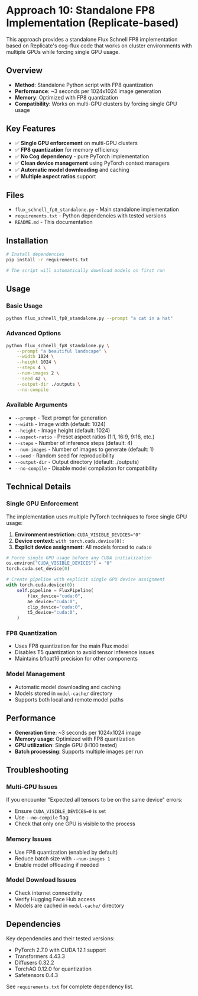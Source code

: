 # Approach 10: Standalone FP8 Implementation (Replicate-based)

This approach provides a standalone Flux Schnell FP8 implementation based on Replicate's cog-flux code that works on cluster environments with multiple GPUs while forcing single GPU usage.

## Overview

- **Method**: Standalone Python script with FP8 quantization
- **Performance**: ~3 seconds per 1024x1024 image generation
- **Memory**: Optimized with FP8 quantization
- **Compatibility**: Works on multi-GPU clusters by forcing single GPU usage

## Key Features

- ✅ **Single GPU enforcement** on multi-GPU clusters
- ✅ **FP8 quantization** for memory efficiency
- ✅ **No Cog dependency** - pure PyTorch implementation
- ✅ **Clean device management** using PyTorch context managers
- ✅ **Automatic model downloading** and caching
- ✅ **Multiple aspect ratios** support

## Files

- `flux_schnell_fp8_standalone.py` - Main standalone implementation
- `requirements.txt` - Python dependencies with tested versions
- `README.md` - This documentation

## Installation

```bash
# Install dependencies
pip install -r requirements.txt

# The script will automatically download models on first run
```

## Usage

### Basic Usage
```bash
python flux_schnell_fp8_standalone.py --prompt "a cat in a hat"
```

### Advanced Options
```bash
python flux_schnell_fp8_standalone.py \
    --prompt "a beautiful landscape" \
    --width 1024 \
    --height 1024 \
    --steps 4 \
    --num-images 2 \
    --seed 42 \
    --output-dir ./outputs \
    --no-compile
```

### Available Arguments
- `--prompt` - Text prompt for generation
- `--width` - Image width (default: 1024)
- `--height` - Image height (default: 1024)
- `--aspect-ratio` - Preset aspect ratios (1:1, 16:9, 9:16, etc.)
- `--steps` - Number of inference steps (default: 4)
- `--num-images` - Number of images to generate (default: 1)
- `--seed` - Random seed for reproducibility
- `--output-dir` - Output directory (default: ./outputs)
- `--no-compile` - Disable model compilation for compatibility

## Technical Details

### Single GPU Enforcement
The implementation uses multiple PyTorch techniques to force single GPU usage:

1. **Environment restriction**: `CUDA_VISIBLE_DEVICES="0"`
2. **Device context**: `with torch.cuda.device(0):`
3. **Explicit device assignment**: All models forced to `cuda:0`

```python
# Force single GPU usage before any CUDA initialization
os.environ["CUDA_VISIBLE_DEVICES"] = "0"
torch.cuda.set_device(0)

# Create pipeline with explicit single GPU device assignment
with torch.cuda.device(0):
    self.pipeline = FluxPipeline(
        flux_device="cuda:0",
        ae_device="cuda:0",
        clip_device="cuda:0", 
        t5_device="cuda:0",
    )
```

### FP8 Quantization
- Uses FP8 quantization for the main Flux model
- Disables T5 quantization to avoid tensor inference issues
- Maintains bfloat16 precision for other components

### Model Management
- Automatic model downloading and caching
- Models stored in `model-cache/` directory
- Supports both local and remote model paths

## Performance

- **Generation time**: ~3 seconds per 1024x1024 image
- **Memory usage**: Optimized with FP8 quantization
- **GPU utilization**: Single GPU (H100 tested)
- **Batch processing**: Supports multiple images per run

## Troubleshooting

### Multi-GPU Issues
If you encounter "Expected all tensors to be on the same device" errors:
- Ensure `CUDA_VISIBLE_DEVICES=0` is set
- Use `--no-compile` flag
- Check that only one GPU is visible to the process

### Memory Issues
- Use FP8 quantization (enabled by default)
- Reduce batch size with `--num-images 1`
- Enable model offloading if needed

### Model Download Issues
- Check internet connectivity
- Verify Hugging Face Hub access
- Models are cached in `model-cache/` directory

## Dependencies

Key dependencies and their tested versions:
- PyTorch 2.7.0 with CUDA 12.1 support
- Transformers 4.43.3
- Diffusers 0.32.2
- TorchAO 0.12.0 for quantization
- Safetensors 0.4.3

See `requirements.txt` for complete dependency list.
